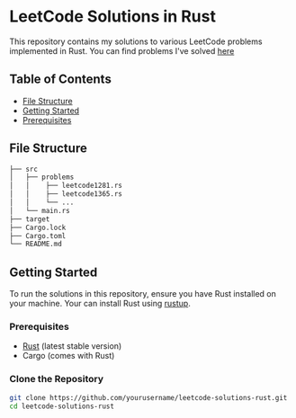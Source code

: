 # LeetCode Solutions in Rust

This repository contains my solutions to various LeetCode problems implemented
in Rust. You can find problems I've solved
[here](https://leetcode.com/problemset/all-code-essentials/)

## Table of Contents

- [File Structure](#file-structure)
- [Getting Started](#getting-started)
- [Prerequisites](#prerequisites)

## File Structure

```bash
├── src
│   ├── problems
│   │    ├── leetcode1281.rs
│   │    ├── leetcode1365.rs
│   │    └── ...
│   └── main.rs
├── target
├── Cargo.lock
├── Cargo.toml
└── README.md
```

## Getting Started

To run the solutions in this repository, ensure you have Rust installed on your
machine. Your can install Rust using [rustup](https://rustup.rs/).

### Prerequisites

- [Rust](https://www.rust-lang.org/) (latest stable version)
- Cargo (comes with Rust)

### Clone the Repository

```bash
git clone https://github.com/yourusername/leetcode-solutions-rust.git
cd leetcode-solutions-rust
```
